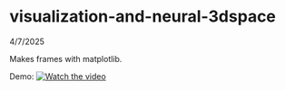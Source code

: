 # visualization-and-neural-3dspace
4/7/2025

Makes frames with matplotlib.

Demo: 
[![Watch the video](https://img.youtube.com/vi/GXwME4wHNCE/maxresdefault.jpg)](https://youtu.be/GXwME4wHNCE)
